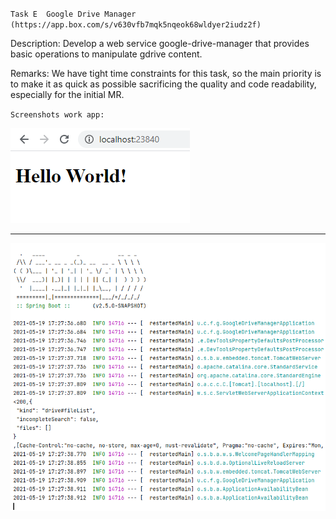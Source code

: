 `Task E  Google Drive Manager (https://app.box.com/s/v630vfb7mqk5nqeok68wldyer2iudz2f)`

Description:
  Develop a web service google-drive-manager that provides basic operations to manipulate gdrive content.

Remarks:
  We have tight time constraints for this task, so the main priority is to make it as quick as possible 
  sacrificing the quality and code readability, especially for the initial MR.
  

`Screenshots work app:`

![alt text](docs/Hello_world.png "Hello world")

---

![alt text](docs/Work_app.png "As application works")